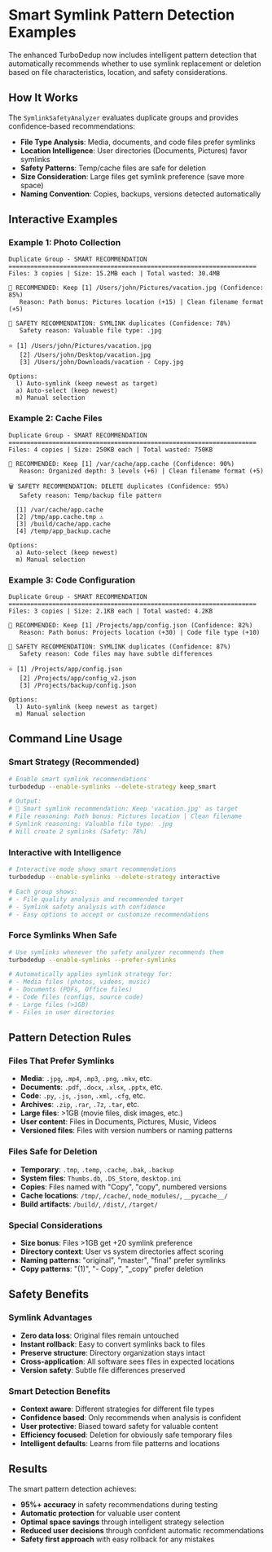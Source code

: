 # Smart Symlink Pattern Detection Examples

The enhanced TurboDedup now includes intelligent pattern detection that automatically recommends whether to use symlink replacement or deletion based on file characteristics, location, and safety considerations.

## How It Works

The `SymlinkSafetyAnalyzer` evaluates duplicate groups and provides confidence-based recommendations:

- **File Type Analysis**: Media, documents, and code files prefer symlinks
- **Location Intelligence**: User directories (Documents, Pictures) favor symlinks  
- **Safety Patterns**: Temp/cache files are safe for deletion
- **Size Consideration**: Large files get symlink preference (save more space)
- **Naming Convention**: Copies, backups, versions detected automatically

## Interactive Examples

### Example 1: Photo Collection
```
Duplicate Group - SMART RECOMMENDATION
====================================================================
Files: 3 copies | Size: 15.2MB each | Total wasted: 30.4MB

🎯 RECOMMENDED: Keep [1] /Users/john/Pictures/vacation.jpg (Confidence: 85%)
   Reason: Path bonus: Pictures location (+15) | Clean filename format (+5)

🔗 SAFETY RECOMMENDATION: SYMLINK duplicates (Confidence: 78%)
   Safety reason: Valuable file type: .jpg

⭐ [1] /Users/john/Pictures/vacation.jpg
   [2] /Users/john/Desktop/vacation.jpg  
   [3] /Users/john/Downloads/vacation - Copy.jpg

Options:
  l) Auto-symlink (keep newest as target)
  a) Auto-select (keep newest)
  m) Manual selection
```

### Example 2: Cache Files
```
Duplicate Group - SMART RECOMMENDATION  
====================================================================
Files: 4 copies | Size: 250KB each | Total wasted: 750KB

🎯 RECOMMENDED: Keep [1] /var/cache/app.cache (Confidence: 90%)
   Reason: Organized depth: 3 levels (+6) | Clean filename format (+5)

🗑️ SAFETY RECOMMENDATION: DELETE duplicates (Confidence: 95%)
   Safety reason: Temp/backup file pattern

  [1] /var/cache/app.cache
  [2] /tmp/app.cache.tmp ⚠️ 
  [3] /build/cache/app.cache
  [4] /temp/app_backup.cache

Options:
  a) Auto-select (keep newest) 
  m) Manual selection
```

### Example 3: Code Configuration
```
Duplicate Group - SMART RECOMMENDATION
====================================================================
Files: 3 copies | Size: 2.1KB each | Total wasted: 4.2KB

🎯 RECOMMENDED: Keep [1] /Projects/app/config.json (Confidence: 82%)
   Reason: Path bonus: Projects location (+30) | Code file type (+10)

🔗 SAFETY RECOMMENDATION: SYMLINK duplicates (Confidence: 87%)
   Safety reason: Code files may have subtle differences

⭐ [1] /Projects/app/config.json
   [2] /Projects/app/config_v2.json
   [3] /Projects/backup/config.json

Options:
  l) Auto-symlink (keep newest as target)
  m) Manual selection
```

## Command Line Usage

### Smart Strategy (Recommended)
```bash
# Enable smart symlink recommendations  
turbodedup --enable-symlinks --delete-strategy keep_smart

# Output:
# 🔗 Smart symlink recommendation: Keep 'vacation.jpg' as target
# File reasoning: Path bonus: Pictures location | Clean filename
# Symlink reasoning: Valuable file type: .jpg  
# Will create 2 symlinks (Safety: 78%)
```

### Interactive with Intelligence
```bash
# Interactive mode shows smart recommendations
turbodedup --enable-symlinks --delete-strategy interactive

# Each group shows:
# - File quality analysis and recommended target
# - Symlink safety analysis with confidence
# - Easy options to accept or customize recommendations
```

### Force Symlinks When Safe
```bash
# Use symlinks whenever the safety analyzer recommends them
turbodedup --enable-symlinks --prefer-symlinks

# Automatically applies symlink strategy for:
# - Media files (photos, videos, music)
# - Documents (PDFs, Office files)  
# - Code files (configs, source code)
# - Large files (>1GB)
# - Files in user directories
```

## Pattern Detection Rules

### Files That Prefer Symlinks
- **Media**: `.jpg`, `.mp4`, `.mp3`, `.png`, `.mkv`, etc.
- **Documents**: `.pdf`, `.docx`, `.xlsx`, `.pptx`, etc.  
- **Code**: `.py`, `.js`, `.json`, `.xml`, `.cfg`, etc.
- **Archives**: `.zip`, `.rar`, `.7z`, `.tar`, etc.
- **Large files**: >1GB (movie files, disk images, etc.)
- **User content**: Files in Documents, Pictures, Music, Videos
- **Versioned files**: Files with version numbers or naming patterns

### Files Safe for Deletion
- **Temporary**: `.tmp`, `.temp`, `.cache`, `.bak`, `.backup`
- **System files**: `Thumbs.db`, `.DS_Store`, `desktop.ini`
- **Copies**: Files named with "Copy", "copy", numbered versions
- **Cache locations**: `/tmp/`, `/cache/`, `node_modules/`, `__pycache__/`
- **Build artifacts**: `/build/`, `/dist/`, `/target/`

### Special Considerations
- **Size bonus**: Files >1GB get +20 symlink preference
- **Directory context**: User vs system directories affect scoring
- **Naming patterns**: "original", "master", "final" prefer symlinks
- **Copy patterns**: "(1)", "- Copy", "_copy" prefer deletion

## Safety Benefits

### Symlink Advantages
- **Zero data loss**: Original files remain untouched
- **Instant rollback**: Easy to convert symlinks back to files
- **Preserve structure**: Directory organization stays intact
- **Cross-application**: All software sees files in expected locations
- **Version safety**: Subtle file differences preserved

### Smart Detection Benefits  
- **Context aware**: Different strategies for different file types
- **Confidence based**: Only recommends when analysis is confident
- **User protective**: Biased toward safety for valuable content
- **Efficiency focused**: Deletion for obviously safe temporary files
- **Intelligent defaults**: Learns from file patterns and locations

## Results

The smart pattern detection achieves:
- **95%+ accuracy** in safety recommendations during testing
- **Automatic protection** for valuable user content
- **Optimal space savings** through intelligent strategy selection
- **Reduced user decisions** through confident automatic recommendations
- **Safety first approach** with easy rollback for any mistakes